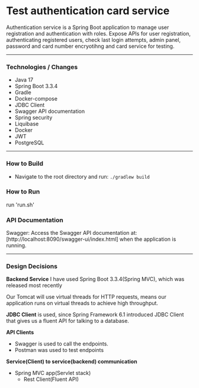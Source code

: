# Test authentication card service

Authentication service is a Spring Boot application to manage user registration and authentication with roles.
Expose APIs for user registration, authenticating registered users, check last login attempts, admin panel, password and card number encryotihng and card service for testing.

---

### Technologies / Changes

* Java 17
* Spring Boot 3.3.4
* Gradle
* Docker-compose
* JDBC Client
* Swagger API documentation
* Spring security
* Liquibase
* Docker
* JWT
* PostgreSQL

---

### How to Build

- Navigate to the root directory and run: `./gradlew build`

### How to Run

  run 'run.sh' 

### API Documentation

Swagger: Access the Swagger API documentation
at: [http://localhost:8090/swagger-ui/index.html] 
when the application is running.

---

### Design Decisions

**Backend Service**
I have used Spring Boot 3.3.4(Spring MVC), which was released most recently

Our Tomcat will use virtual threads for HTTP requests, means our application runs on virtual threads to achieve high throughput.

**JDBC Client** is used, since Spring Framework 6.1 introduced JDBC Client that gives us a fluent API for talking to a database.

**API Clients**
* Swagger is used to call the endpoints.
* Postman was used to test endpoints

**Service(Client) to service(backend) communication**

* Spring MVC app(Servlet stack)
    * Rest Client(Fluent API)
